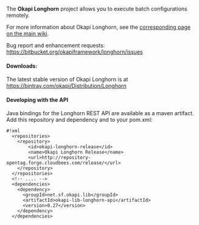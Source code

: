 The **Okapi Longhorn** project allows you to execute batch configurations remotely.

For more information about Okapi Longhorn, see the [corresponding page on the main wiki](http://www.opentag.com/okapi/wiki/index.php?title=Longhorn).

Bug report and enhancement requests: https://bitbucket.org/okapiframework/longhorn/issues

#### Downloads: ####

The latest stable version of Okapi Longhorn is at https://bintray.com/okapi/Distribution/Longhorn

#### Developing with the API ####

Java bindings for the Longhorn REST API are available as a maven artifact.  Add this repository and dependency and to your pom.xml:

```
#!xml
  <repositories>
    <repository>
        <id>okapi-longhorn-release</id>
        <name>Okapi Longhorn Release</name>
        <url>http://repository-opentag.forge.cloudbees.com/release/</url>
    </repository>
  </repositories>
  <!-- .... -->
  <dependencies>
    <dependency>
      <groupId>net.sf.okapi.lib</groupId>
      <artifactId>okapi-lib-longhorn-api</artifactId>
      <version>0.27</version>
    </dependency>
  </dependencies>
```